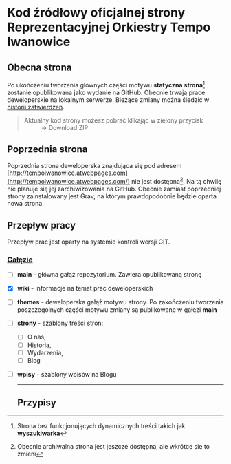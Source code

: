 # Kod źródłowy oficjalnej strony Reprezentacyjnej Orkiestry Tempo Iwanowice

## Obecna strona

Po ukończeniu tworzenia głównych części motywu **statyczna strona**[^1] zostanie opublikowana jako wydanie na GitHub. Obecnie trwają prace deweloperskie na lokalnym serwerze. Bieżące zmiany można śledzić w [historii zatwierdzeń](https://github.com/profesor-oskar/orkiestra/commits?author=profesor-oskar).

> Aktualny kod strony możesz pobrać klikając w zielony przycisk <span style="backgroud-collor: \#2da44e; color: white;">< > Code</span> -> Download ZIP

## Poprzednia strona

Poprzednia strona deweloperska znajdująca się pod adresem [http://tempoiwanowice.atwebpages.com](http://tempoiwanowice.atwebpages.com/) nie jest dostępna[^2]. Na tą chwilę nie planuje się jej zarchiwizowania na GitHub. Obecnie zamiast poprzedniej strony zainstalowany jest Grav, na którym prawdopodobnie będzie oparta nowa strona.

## Przepływ pracy

Przepływ prac jest oparty na systemie kontroli wersji GIT.

### [Gałęzie](https://github.com/profesor-oskar/orkiestra/branches)

- [ ] **main** - główna gałąź repozytorium. Zawiera opublikowaną stronę
- [x] **wiki** - informacje na temat prac deweloperskich
- [ ] **themes** - deweloperska gałąź motywu strony. Po zakończeniu tworzenia poszczególnych części motywu zmiany są publikowane w gałęzi **main**
- [ ] **strony** - szablony treści stron:
  - [ ] O nas,
  - [ ] Historia,
  - [ ] Wydarzenia,
  - [ ] Blog
- [ ] **wpisy** - szablony wpisów na Blogu

  ---
  ## Przypisy
  
  [^1]: Strona bez funkcjonujących dynamicznych treści takich jak **wyszukiwarka**
  
  [^2]: Obecnie archiwalna strona jest jeszcze dostępna, ale wkrótce się to zmieni
